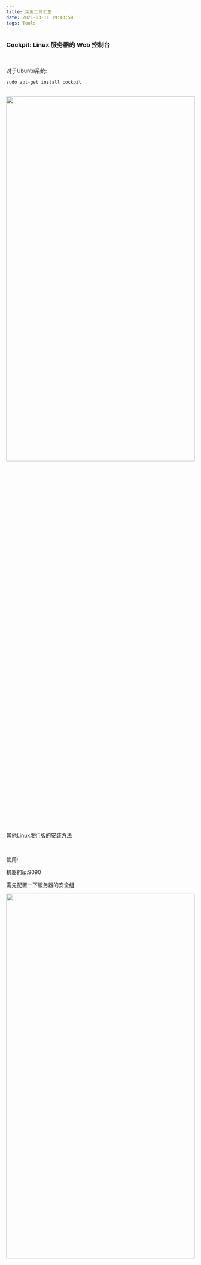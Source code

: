 ```yaml
---
title: 实用工具汇总
date: 2021-03-11 19:43:58
tags: Tools
---
```



### Cockpit: Linux 服务器的 Web 控制台

<br>

对于Ubuntu系统:

`sudo apt-get install cockpit`

<br>

<img src="实用工具汇总/0.png" width = 100% height = 50% />

[其他Linux发行版的安装方法](https://cockpit-project.org/running.html)

<br>


使用:

机器的ip:9090


需先配置一下服务器的安全组

<img src="实用工具汇总/1.png" width = 100% height = 50% />
<img src="实用工具汇总/2.png" width = 100% height = 50% />



还可能会出现浏览器安全级别过高,而出现警告,以FireFox为例:(也可直接点击*接受风险并继续*)

<img src="实用工具汇总/4.png" width = 100% height = 50% />

可参考此[修改方法](https://blog.csdn.net/qq_42063091/article/details/86627697) -2

<img src="实用工具汇总/3.png" width = 100% height = 50% />


用户名和密码与服务器用户名和密码相同

<img src="实用工具汇总/5.png" width = 100% height = 50% />

<img src="实用工具汇总/6.png" width = 100% height = 50% />

<br>



[Linux管理工具Cockpit安装及使用](https://www.kclouder.cn/howtocockpit/)


<br>

---


<br>



### gping， 带图形界面的ping命令


<br>

[Install 💿 Usage 🎷](https://github.com/orf/gping)


`cargo install gping`


<img src="实用工具汇总/7.png" width = 100% height = 50% />

<img src="实用工具汇总/7-2.png" width = 80% height = 50% />

<br>

---


<br>



### lazykube, k8s 终端可视化管理器


<br>

`brew install tnk-studio/tools/lazykube`

<img src="实用工具汇总/8.png" width = 100% height = 50% />

<br>

---


<br>



### [duf, 磁盘空间占用统计工具](https://github.com/muesli/duf)


<br>


<img src="实用工具汇总/9.png" width = 100% height = 50% />


<br>

---


<br>



### [Broot, 比ls更强大的命令行目录树浏览工具](https://dystroy.org/broot/)


<br>

`brew install broot`


<br>


**broot**

<img src="实用工具汇总/10.png" width = 80% height = 50% />


<br>

---


<br>



### [vs, Google搜索词关联关系图谱](https://github.com/anvaka/vs)


<br>



<img src="实用工具汇总/11.png" width = 100% height = 50% />

<img src="实用工具汇总/11-2.png" width = 100% height = 50% />

<img src="实用工具汇总/11-3.png" width = 100% height = 50% />

<img src="实用工具汇总/11-4.png" width = 100% height = 50% />


<br>

---


<br>



### [cloc, 代码行数统计工具](https://github.com/AlDanial/cloc)


<br>


可以用于压缩文件（如zip tar等），包括空行和特殊字符的处理与统计，生成多种格式的结果。安装简单且轻量，对于阅读源码，分析项目代码的场景非常实用。

`brew install cloc `

<img src="实用工具汇总/12.png" width = 100% height = 50% />

<br>

---


<br>



### [Git quick statistics, 针对Git 仓库的命令行统计工具](https://lukasmestan.com/git-quick-stats/)


<br>

<img src="实用工具汇总/13.png" width = 100% height = 50% />

`brew install git-quick-stats`

<br>

`git quick-stats`

<br>


我还曾配置过两个alias

```shell
gcount='git shortlog -sn'
sn='git shortlog -sn'
```

在某个Git仓库下,执行*sn*,就可以得到该仓库的提交者及提交记录数


<br>


---


<br>

### [EnvPane - 图形终端形式查看环境变量](https://github.com/hschmidt/EnvPane)


<br>

---


<br>



### [Cocoa Rest Client, 类似 Postman 但更简洁](https://github.com/mmattozzi/cocoa-rest-client/releases)


<br>

<img src="实用工具汇总/14.png" width = 100% height = 50% />


<br>

### [Sloth, lsof 命令的图形界面](https://github.com/sveinbjornt/Sloth)


<br>

---


<br>


Mac 系统的桌面应用，显示当前所有正在运行的进程、打开的文件和系统连接（socket），基本上就是 lsof 命令的图形界面。


`brew install --cask sloth`


<img src="实用工具汇总/15.png" width = 100% height = 50% />




<br>

---


<br>


### [Marp, 将 Markdown 文档转成幻灯片](https://yhatt.github.io/marp/)


<br>



<img src="实用工具汇总/16.png" width = 100% height = 50% />




<br>

---

<br>


### [RCT](https://github.com/xaecbd/RCT)

<br>



一个通过解析 rdb 文件对 redis 内存结构分析的一站式平台



<br>

---

<br>


### [Pock](https://github.com/pock/pock)

<br>



把 Mac 电脑的  Dock 放到 TouchBar 的工具

[Toch Bar废物利用系列](https://www.oschina.net/p/pock)

<img src="实用工具汇总/17.png" width = 80% height = 50% />

<br>

<img src="实用工具汇总/17-2.png" width = 90% height = 50% />



<br>

---

<br>


### [Convert images to LaTeX](https://mathpix.com/)

<br>

将 数学公式 OCR 转为 LaTex 代码的桌面软件


<br>

---

<br>



### [Motrix](https://motrix.app/zh-CN/)

<br>



一款桌面端下载工具，支持下载 HTTP、FTP、BT、磁力链、百度网盘等资源。

<br>

---

<br>



### [git_curate](https://github.com/matt-harvey/git_curate)

<br>

当项目 Git 仓库有很多分支，忘记了哪些分支有用哪些没有，而不敢贸然删除，这个工具可以显示每个分支的详细情况，以及是否已经合并了，帮助判断是否应该删除这个分支



<br>

---

<br>



### [ModHeader](https://www.cnblogs.com/cc11001100/p/9788683.html)

<br>

Chrome插件,可以自定义HTTP请求头或者是重写响应头




<br>

---

<br>



### [Rooster for Chrome](https://www.jb51.net/softs/613490.html)

<br>

Chrome插件,可以实时展示访问时间统计图表,类似 *Web Timer*



<br>

---

<br>



### [git icdiff](https://qii404.me/2016/01/22/icdiff.html)

<br>

更好用的 *git diff*

`brew install icdiff`

<br>

可以配置下别名


`vim ~/.zshrc`

```shell
alias diff='git icdiff'
```

`source ~/.zshrc`




diff



<br>

---

<br>



### [gum](https://github.com/gauseen/gum)

<br>

一个命令行的 Git 用户管理器，适合需要不同身份，向不同仓库提交代码的情况。


[Git 多用户配置](https://blog.csdn.net/yuanlaijike/article/details/95650625)


<img src="实用工具汇总/gum.png" width = 100% height = 50% />



<br>

---

<br>



### [BookmarkHub](https://github.com/dudor/BookmarkHub/blob/main/README_cn.md)

<br>

一个浏览器插件，可以跨浏览器进行书签同步，数据存储在 GitHub Gist





<br>

---

<br>



### [ojoy](https://ojoy.zaps.dev/)

<br>

一个网页图像工具，可以放大图片的同时，还保持同样的清晰度。



